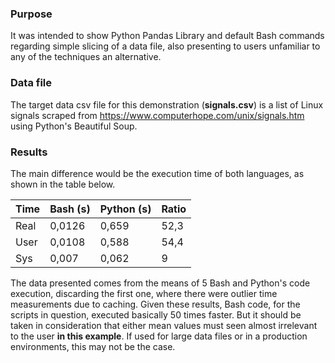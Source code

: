 ### Purpose
It was intended to show Python Pandas Library and default Bash commands regarding simple slicing of a data file, also presenting to users unfamiliar to any of the techniques an alternative.

### Data file
The target data csv file for this demonstration (**signals.csv**) is a list of Linux signals scraped from https://www.computerhope.com/unix/signals.htm using Python's Beautiful Soup.

### Results
The main difference would be the execution time of both languages, as shown in the table below.

| Time | Bash (s) | Python (s) | Ratio |
| ---- | ---- | ------ | ----- |
| Real | 0,0126	| 0,659	| 52,3 |
| User | 0,0108	| 0,588	| 54,4 |
| Sys  | 0,007	| 0,062 |	9    |

The data presented comes from the means of 5 Bash and Python's code execution, discarding the first one, where there were outlier time measurements due to caching.
Given these results, Bash code, for the scripts in question, executed basically 50 times faster. But it should be taken in consideration that either mean values must seen almost irrelevant to the user **in this example**. If used for large data files or in a production environments, this may not be the case.   
